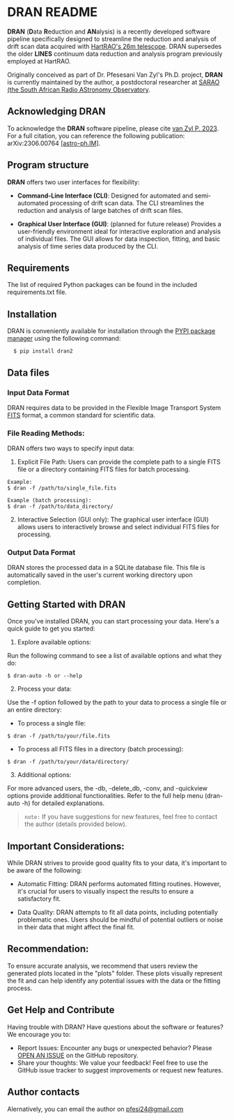 DRAN README
===========

**DRAN** (**D**ata **R**eduction and **AN**alysis) is a recently developed software pipeline specifically designed to streamline the reduction and analysis of drift scan data acquired with [HartRAO's ](http://www.hartrao.ac.za) [26m telescope](http://www.hartrao.ac.za/hh26m_factsfile.html). DRAN supersedes the older **LINES** continuum data reduction and analysis program previously employed at HartRAO.

Originally conceived as part of Dr. Pfesesani Van Zyl's Ph.D. project, **DRAN** is currently maintained by the author, a postdoctoral researcher at [SARAO (the South African Radio AStronomy Observatory](http://www.sarao.ac.za/).



Acknowledging DRAN
-------------------
To acknowledge the **DRAN** software pipeline, please cite [van Zyl P. 2023](https://ui.adsabs.harvard.edu/abs/2023arXiv230600764V/abstract).  For a full citation, you can reference the following publication: arXiv:2306.00764 [[astro-ph.IM]](https://arxiv.org/abs/2306.00764).

Program structure 
------------------

**DRAN** offers two user interfaces for flexibility:

* **Command-Line Interface (CLI)**: Designed for automated and semi-automated processing of drift scan data. The CLI streamlines the reduction and analysis of large batches of drift scan files.

* **Graphical User Interface (GUI)**: (planned for future release) Provides a user-friendly environment ideal for interactive exploration and analysis of individual files. The GUI allows for data inspection, fitting, and basic analysis of time series data produced by the CLI.



Requirements
-------------

The list of required Python packages can be found in the included requirements.txt file.


Installation 
-------------

DRAN is conveniently available for installation through the [PYPI package manager](https://pypi.org) using the following command:

``` 
  $ pip install dran2
```

Data files
----------

### Input Data Format

DRAN requires data to be provided in the Flexible Image Transport System [FITS](https://fits.gsfc.nasa.gov/fits_documentation.html) format, a common standard for scientific data.



### File Reading Methods:
DRAN offers two ways to specify input data:

1. Explicit File Path: Users can provide the complete path to a single FITS file or a directory containing FITS files for batch processing.

```
Example: 
$ dran -f /path/to/single_file.fits
```
```
Example (batch processing): 
$ dran -f /path/to/data_directory/
```

2. Interactive Selection (GUI only):  The graphical user interface (GUI) allows users to interactively browse and select individual FITS files for processing.

### Output Data Format

DRAN stores the processed data in a SQLite database file. This file is automatically saved in the user's current working directory upon completion.


Getting Started with DRAN
----------
Once you've installed DRAN, you can start processing your data. Here's a quick guide to get you started:

1. Explore available options:

Run the following command to see a list of available options and what they do:

```
$ dran-auto -h or --help
```

2. Process your data:

Use the -f option followed by the path to your data to process a single file or an entire directory:

* To process a single file:
```
$ dran -f /path/to/your/file.fits
```

* To process all FITS files in a directory (batch processing):

```
$ dran -f /path/to/your/data/directory/
```

3. Additional options:

For more advanced users, the -db, -delete_db, -conv, and -quickview options provide additional functionalities. Refer to the full help menu (dran-auto -h) for detailed explanations.

> `note:` If you have suggestions for new features, feel free to contact the author (details provided below).

Important Considerations:
-------

While DRAN strives to provide good quality fits to your data, it's important to be aware of the following:

* Automatic Fitting: DRAN performs automated fitting routines. However, it's crucial for users to visually inspect the results to ensure a satisfactory fit.

* Data Quality: DRAN attempts to fit all data points, including potentially problematic ones. Users should be mindful of potential outliers or noise in their data that might affect the final fit.

Recommendation:
-------
To ensure accurate analysis, we recommend that users review the generated plots located in the "plots" folder. These plots visually represent the fit and can help identify any potential issues with the data or the fitting process.


Get Help and Contribute
---------------

Having trouble with DRAN? Have questions about the software or features? We encourage you to:

* Report Issues: Encounter any bugs or unexpected behavior? Please [OPEN AN ISSUE](https://github.com/Pfesi/dran2/issues) on the GitHub repository.
* Share your thoughts: We value your feedback! Feel free to use the GitHub issue tracker to suggest improvements or request new features.


Author contacts
---------------
Alernatively, you can email the author on pfesi24@gmail.com
